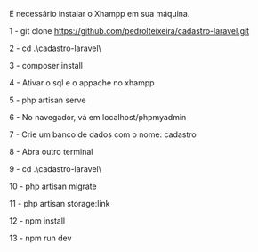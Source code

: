 É necessário instalar o Xhampp em sua máquina.

1 - git clone https://github.com/pedrolteixeira/cadastro-laravel.git

2 - cd .\cadastro-laravel\

3 - composer install

4 - Ativar o sql e o appache no xhampp

5 - php artisan serve

6 - No navegador, vá em localhost/phpmyadmin

7 - Crie um banco de dados com o nome: cadastro

8 - Abra outro terminal

9 - cd .\cadastro-laravel\

10 - php artisan migrate

11 - php artisan storage:link

12 - npm install

13 - npm run dev
